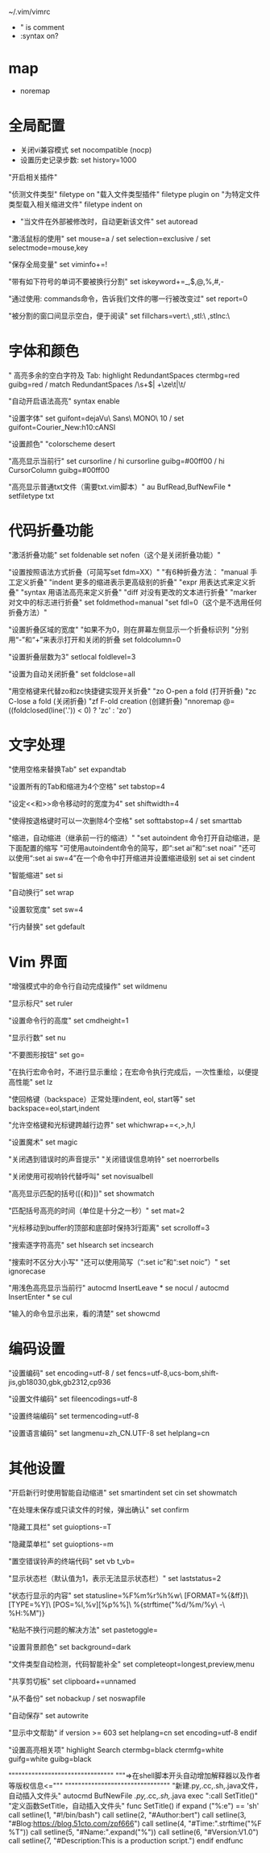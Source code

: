 ~/.vim/vimrc

- " is comment 
- :syntax on?


# map

- noremap <c-h> <c-w><c-h>

# 全局配置


- 关闭vi兼容模式 set nocompatible (nocp)
- 设置历史记录步数: set history=1000

"开启相关插件"

"侦测文件类型"
filetype on
"载入文件类型插件"
filetype plugin on
"为特定文件类型载入相关缩进文件"
filetype indent on

- "当文件在外部被修改时，自动更新该文件" set autoread

"激活鼠标的使用" set mouse=a / set selection=exclusive / set selectmode=mouse,key

"保存全局变量" set viminfo+=!

"带有如下符号的单词不要被换行分割" set iskeyword+=_,$,@,%,#,-

"通过使用: commands命令，告诉我们文件的哪一行被改变过" set report=0

"被分割的窗口间显示空白，便于阅读" set fillchars=vert:\ ,stl:\ ,stlnc:\

# 字体和颜色

" 高亮多余的空白字符及 Tab:  highlight RedundantSpaces ctermbg=red guibg=red / match RedundantSpaces /\s\+$\| \+\ze\t\|\t/

"自动开启语法高亮" syntax enable

"设置字体" set guifont=dejaVu\ Sans\ MONO\ 10 / set guifont=Courier_New:h10:cANSI

"设置颜色" "colorscheme desert

"高亮显示当前行" set cursorline / hi cursorline guibg=#00ff00 / hi CursorColumn guibg=#00ff00

"高亮显示普通txt文件（需要txt.vim脚本）" au BufRead,BufNewFile *  setfiletype txt

# 代码折叠功能

"激活折叠功能" set foldenable  set nofen（这个是关闭折叠功能）"

"设置按照语法方式折叠（可简写set fdm=XX）"
"有6种折叠方法：
"manual   手工定义折叠"
"indent   更多的缩进表示更高级别的折叠"
"expr     用表达式来定义折叠"
"syntax   用语法高亮来定义折叠"
"diff     对没有更改的文本进行折叠"
"marker   对文中的标志进行折叠"
set foldmethod=manual
"set fdl=0（这个是不选用任何折叠方法）"

"设置折叠区域的宽度"
"如果不为0，则在屏幕左侧显示一个折叠标识列
"分别用“-”和“+”来表示打开和关闭的折叠
set foldcolumn=0

"设置折叠层数为3" setlocal foldlevel=3

"设置为自动关闭折叠" set foldclose=all

"用空格键来代替zo和zc快捷键实现开关折叠"
"zo O-pen a fold (打开折叠)
"zc C-lose a fold (关闭折叠)
"zf F-old creation (创建折叠)
"nnoremap <space> @=((foldclosed(line('.')) < 0) ? 'zc' : 'zo')<CR>

# 文字处理

"使用空格来替换Tab" set expandtab

"设置所有的Tab和缩进为4个空格" set tabstop=4

"设定<<和>>命令移动时的宽度为4" set shiftwidth=4

"使得按退格键时可以一次删除4个空格" set softtabstop=4 / set smarttab

"缩进，自动缩进（继承前一行的缩进）"
"set autoindent 命令打开自动缩进，是下面配置的缩写
"可使用autoindent命令的简写，即“:set ai”和“:set noai”
"还可以使用“:set ai sw=4”在一个命令中打开缩进并设置缩进级别
set ai
set cindent

"智能缩进" set si

"自动换行” set wrap

"设置软宽度" set sw=4

"行内替换" set gdefault

# Vim 界面

"增强模式中的命令行自动完成操作" set wildmenu

"显示标尺" set ruler

"设置命令行的高度" set cmdheight=1

"显示行数" set nu

"不要图形按钮" set go=

"在执行宏命令时，不进行显示重绘；在宏命令执行完成后，一次性重绘，以便提高性能" set lz

"使回格键（backspace）正常处理indent, eol, start等" set backspace=eol,start,indent

"允许空格键和光标键跨越行边界" set whichwrap+=<,>,h,l

"设置魔术" set magic

"关闭遇到错误时的声音提示" "关闭错误信息响铃" set noerrorbells

"关闭使用可视响铃代替呼叫" set novisualbell

"高亮显示匹配的括号([{和}])" set showmatch

"匹配括号高亮的时间（单位是十分之一秒）" set mat=2

"光标移动到buffer的顶部和底部时保持3行距离" set scrolloff=3

"搜索逐字符高亮" set hlsearch set incsearch

"搜索时不区分大小写" "还可以使用简写（“:set ic”和“:set noic”）" set ignorecase

"用浅色高亮显示当前行" autocmd InsertLeave * se nocul / autocmd InsertEnter * se cul

"输入的命令显示出来，看的清楚" set showcmd

# 编码设置

"设置编码" set encoding=utf-8 / set fencs=utf-8,ucs-bom,shift-jis,gb18030,gbk,gb2312,cp936

"设置文件编码" set fileencodings=utf-8

"设置终端编码" set termencoding=utf-8

"设置语言编码" set langmenu=zh_CN.UTF-8 set helplang=cn

# 其他设置

"开启新行时使用智能自动缩进"
set smartindent
set cin
set showmatch

"在处理未保存或只读文件的时候，弹出确认" set confirm

"隐藏工具栏" set guioptions-=T

"隐藏菜单栏" set guioptions-=m

"置空错误铃声的终端代码" set vb t_vb=

"显示状态栏（默认值为1，表示无法显示状态栏）" set laststatus=2

"状态行显示的内容" set statusline=%F%m%r%h%w\ [FORMAT=%{&ff}]\ [TYPE=%Y]\ [POS=%l,%v][%p%%]\ %{strftime(\"%d/%m/%y\ -\ %H:%M\")}

"粘贴不换行问题的解决方法" set pastetoggle=<F9>

"设置背景颜色" set background=dark

"文件类型自动检测，代码智能补全" set completeopt=longest,preview,menu

"共享剪切板" set clipboard+=unnamed

"从不备份" set nobackup / set noswapfile

"自动保存" set autowrite

"显示中文帮助"
if version >= 603
        set helplang=cn
            set encoding=utf-8
endif

"设置高亮相关项"
highlight Search ctermbg=black ctermfg=white guifg=white guibg=black

""""""""""""""""""""""""""""""""
"""=>在shell脚本开头自动增加解释器以及作者等版权信息<="""
""""""""""""""""""""""""""""""""
"新建.py,.cc,.sh,.java文件，自动插入文件头"
autocmd BufNewFile *.py,*.cc,*.sh,*.java exec ":call SetTitle()"
"定义函数SetTitle，自动插入文件头"
func SetTitle()
    if expand ("%:e") == 'sh'
        call setline(1, "#!/bin/bash")
        call setline(2, "#Author:bert")
        call setline(3, "#Blog:https://blog.51cto.com/zpf666")
        call setline(4, "#Time:".strftime("%F %T"))
        call setline(5, "#Name:".expand("%"))
        call setline(6, "#Version:V1.0")
        call setline(7, "#Description:This is a production script.")
    endif
endfunc

